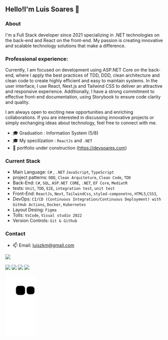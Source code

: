 ## Hello!I'm Luis Soares :wave:
### About
I'm a Full Stack developer since 2021 specializing in .NET technologies on the back-end and React on the front-end.
My passion is creating innovative and scalable technology solutions that make a difference.

### Professional experience:
Currently, I am focused on development using ASP.NET Core on the back-end,
where I apply the best practices of TDD, DDD, clean architecture and clean code to create highly efficient and easy to maintain systems.
In the user interface, I use React, Next.js and Tailwind CSS to deliver an attractive and responsive experience. Additionally,
I have a strong commitment to effective front-end documentation, using Storybook to ensure code clarity and quality.

I am always open to exciting new opportunities and enriching collaborations.
If you are interested in discussing innovative projects or simply exchanging ideas about technology, feel free to connect with me.


- :mortar_board: Graduation : Information System (5/8)
- :mortar_board: My specilization : `ReactJs` and `.NET` 
- :rocket: portfolio under construction (https://devsoares.com)
### Current Stack
- Main Language: `C#` , `.NET` `JavaScript`, `TypeScript`
- project patterns: `DDD`, `Clean Arquiteture`, `Clean Code`, `TDD`
- Back-End: `C#`, `SQL`, `ASP.NET CORE`, `.NET`, `EF Core`, `MediatR`
- tests: `Unit`, `TDD`, `E2E`, `integration test`, `unit test`
- Front-End: `ReactJs`, `Next`, `TailwindCss`, `styled-componetns`, `HTML5`,`CSS3`,
- DevOps: `CI/CD (Continuous Integration/Continuous Deployment) with GitHub Actions`,  `Docker`, `Kubernetes`
- Layout Desing: `Figma`
- Tolls: `VsCode`, `Visual studio 2022` 
- Version Controls: `Git & Github`

### Contact 
- 📫 Email: luiszkm@gmail.com

<p align="start">
  <a href="https://skillicons.dev">
    <img src="https://skillicons.dev/icons?i=dotnet,cs,react,ts,nextjs,tailwind,git,kubernetes,docker" />
  </a>
</p>
  
  
<div>
  <a href="https://www.instagram.com/luis_yoshi" target="_blank"><img src="https://img.shields.io/badge/-Instagram-%23E4405F?style=for-the-badge&logo=instagram&logoColor=white" target="_blank"></a>
 	<a href="https://www.twitch.tv/luiszkm" target="_blank"><img src="https://img.shields.io/badge/Twitch-9146FF?style=for-the-badge&logo=twitch&logoColor=white" target="_blank"></a>
  <a href = "mailto:luiszkm@gmail.com"><img src="https://img.shields.io/badge/-Gmail-%23333?style=for-the-badge&logo=gmail&logoColor=white" target="_blank"></a>
  <a href="https://www.linkedin.com/in/luis-soares-64b0a6227" target="_blank"><img src="https://img.shields.io/badge/-LinkedIn-%230077B5?style=for-the-badge&logo=linkedin&logoColor=white" target="_blank"></a> 
  
  ![Snake animation](https://github.com/luiszkm/Luiszkm/blob/output/github-contribution-grid-snake.svg)


</div>

  

